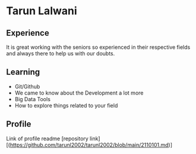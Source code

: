 # Tarun Lalwani

## Experience
It is great working with the seniors so experienced in their respective fields and always there to help us with our doubts.
## Learning
- Git/Github
- We came to know about the Development a lot more
- Big Data Tools
- How to explore things related to your field

## Profile
Link of profile readme [repository link][(https://github.com/tarunl2002/tarunl2002/blob/main/2110101.md)]
